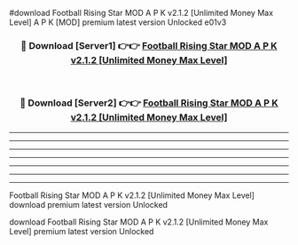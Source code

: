 #download Football Rising Star MOD A P K v2.1.2 [Unlimited Money Max Level]  A P K [MOD] premium latest version Unlocked e01v3 



<div align="center">
<h3>🔴 Download [Server1] 👉👉 <a href="https://apkdownload2.web.app/">Football Rising Star MOD A P K v2.1.2 [Unlimited Money Max Level] </a></h3><br>

<h3>🔴 Download [Server2] 👉👉 <a href="https://apkdownload2.web.app/">Football Rising Star MOD A P K v2.1.2 [Unlimited Money Max Level] </a></h3>
</div>





----------------------------------------------------------

----------------------------------------------------------

----------------------------------------------------------

----------------------------------------------------------

----------------------------------------------------------

----------------------------------------------------------

----------------------------------------------------------

Football Rising Star MOD A P K v2.1.2 [Unlimited Money Max Level]  download premium latest version Unlocked

download Football Rising Star MOD A P K v2.1.2 [Unlimited Money Max Level]  premium latest version Unlocked
